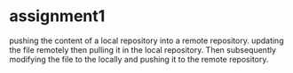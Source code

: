 # assignment1
pushing the content of a local repository into a remote repository. updating the file remotely then pulling it in the local repository. Then subsequently modifying the file to the locally and pushing it to the remote repository.
